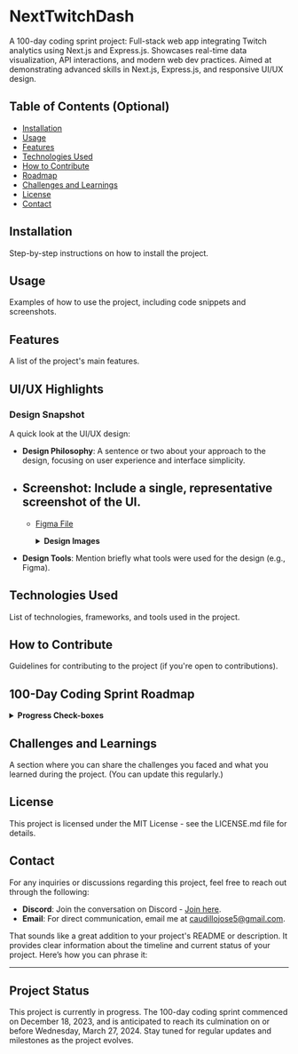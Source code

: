 # NextTwitchDash
A 100-day coding sprint project: Full-stack web app integrating Twitch analytics using Next.js and Express.js. Showcases real-time data visualization, API interactions, and modern web dev practices. Aimed at demonstrating advanced skills in Next.js, Express.js, and responsive UI/UX design.

## Table of Contents (Optional)
- [Installation](#installation)
- [Usage](#usage)
- [Features](#features)
- [Technologies Used](#technologies-used)
- [How to Contribute](#how-to-contribute)
- [Roadmap](#roadmap)
- [Challenges and Learnings](#challenges-and-learnings)
- [License](#license)
- [Contact](#contact)

## Installation
Step-by-step instructions on how to install the project.

## Usage
Examples of how to use the project, including code snippets and screenshots.

## Features
A list of the project's main features.

## UI/UX Highlights
### Design Snapshot
A quick look at the UI/UX design:
- **Design Philosophy**: A sentence or two about your approach to the design, focusing on user experience and interface simplicity.
- **Screenshot**: Include a single, representative screenshot of the UI. 
  - 
  - [Figma File](https://www.figma.com/file/GM5wEhFCJpJ8H6jELyRsKu/Untitled?type=design&node-id=3%3A50&mode=design&t=xFOZJeGwPx8zyQLF-1)
    <details>
      <summary><b>Design Images</b></summary>
      
      ![image](https://github.com/JoseC07/NextTwitchDash/assets/41974218/5f320d26-52bd-4732-9f5f-fe94baffbdce)
      
      ![image](https://github.com/JoseC07/NextTwitchDash/assets/41974218/382bdec0-1c01-441e-90f5-a7f97e7b1f14)
    </details>

- **Design Tools**: Mention briefly what tools were used for the design (e.g., Figma).


## Technologies Used
List of technologies, frameworks, and tools used in the project.

## How to Contribute
Guidelines for contributing to the project (if you're open to contributions).

## 100-Day Coding Sprint Roadmap
  <details>
  <summary><b>Progress Check-boxes</b></summary>
    
  ### Week 1-2: TypeScript and Express.js Basics
  - [ ] Learn TypeScript basics.
  - [ ] Build a simple Express.js server using TypeScript.
  
  ### Week 3-5: Setting Up Next.js with TypeScript
  - [ ] Set up a Next.js project integrated with TypeScript.
  - [ ] Create basic static pages and understand Next.js routing.
  
  ### Week 6-8: Integrating MongoDB
  - [ ] Learn MongoDB basics.
  - [ ] Integrate MongoDB with Express.js.
  - [ ] Implement basic CRUD operations.
  
  ### Week 9-11: Building the Backend
  - [ ] Develop backend logic.
  - [ ] Create RESTful routes and connect with the database.
  - [ ] Implement authentication.
  
  ### Week 12-14: Frontend Development with Next.js
  - [ ] Develop interactive components in Next.js.
  - [ ] Implement state management and API consumption.
  
  ### Week 15-17: Integrating Frontend and Backend
  - [ ] Connect Next.js frontend with Express.js backend.
  - [ ] Ensure seamless data flow between frontend and backend.
  
  ### Week 18-20: User Authentication and Management
  - [ ] Implement user authentication and session management.
  
  ### Week 21-25: Advanced Features and Testing
  - [ ] Add advanced features (e.g., user settings, custom analytics).
  - [ ] Write tests for frontend and backend.
  
  ### Week 26-30: Stretch Goal 1 - Custom API for Notifications and Alerts
  - [ ] Develop a custom API for notifications and alerts.
  - [ ] Integrate the API into the application.
  
  ### Week 31-35: Stretch Goal 2 - Incorporating a Charts API
  - [ ] Choose and integrate a charts API for data visualization.
  - [ ] Display interactive charts on the frontend.
  
  ### Week 36-40: Finalizing and Deployment
  - [ ] Conduct final debugging and testing.
  - [ ] Deploy the application on a cloud platform.
  
  ### Week 41-50: Documentation and Refinement
  - [ ] Create comprehensive documentation.
  - [ ] Update GitHub repo and refine based on feedback.
  
  ### Week 51-60: Additional Features and Learning
  - [ ] Add more features or learn new tools.
  
  ### Week 61-70: Community Engagement and Feedback
  - [ ] Engage with users and the developer community.
  - [ ] Collect and implement feedback.
  
  ### Week 71-100: Exploration and Expansion
  - [ ] Explore additional functionalities or integrations.
  - [ ] Expand knowledge and application capabilities.
  </details>

## Challenges and Learnings
A section where you can share the challenges you faced and what you learned during the project. (You can update this regularly.)

## License
This project is licensed under the MIT License - see the LICENSE.md file for details.

## Contact
For any inquiries or discussions regarding this project, feel free to reach out through the following:

- **Discord**: Join the conversation on Discord - [Join here](https://discord.gg/TpzVk7wd).
- **Email**: For direct communication, email me at [caudillojose5@gmail.com](mailto:caudillojose5@gmail.com).

That sounds like a great addition to your project's README or description. It provides clear information about the timeline and current status of your project. Here’s how you can phrase it:

---

## Project Status
This project is currently in progress. The 100-day coding sprint commenced on December 18, 2023, and is anticipated to reach its culmination on or before Wednesday, March 27, 2024. Stay tuned for regular updates and milestones as the project evolves.
